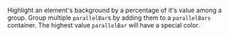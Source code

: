 Highlight an element's background by a percentage of it's value among a group.  Group multiple `parallelBar`s by adding them to a `parallelBars` container.  The highest value `parallelBar` will have a special color.
